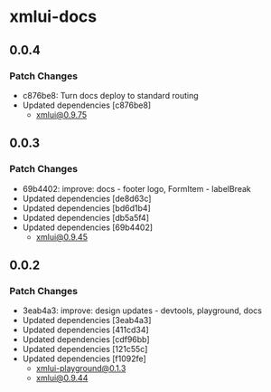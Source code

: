 # xmlui-docs

## 0.0.4

### Patch Changes

- c876be8: Turn docs deploy to standard routing
- Updated dependencies [c876be8]
  - xmlui@0.9.75

## 0.0.3

### Patch Changes

- 69b4402: improve: docs - footer logo, FormItem - labelBreak
- Updated dependencies [de8d63c]
- Updated dependencies [bd6d1b4]
- Updated dependencies [db5a5f4]
- Updated dependencies [69b4402]
  - xmlui@0.9.45

## 0.0.2

### Patch Changes

- 3eab4a3: improve: design updates - devtools, playground, docs
- Updated dependencies [3eab4a3]
- Updated dependencies [411cd34]
- Updated dependencies [cdf96bb]
- Updated dependencies [121c55c]
- Updated dependencies [f1092fe]
  - xmlui-playground@0.1.3
  - xmlui@0.9.44
